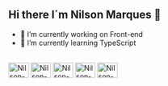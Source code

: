 ## Hi there I´m Nilson Marques  👋

- 🔭 I’m currently working on Front-end
- 🌱 I’m currently learning TypeScript

<div style="display: inline_block"><br>
  <img align="center" alt="Nilson-Js" height="30" width="40" src="https://cdn.jsdelivr.net/gh/devicons/devicon@latest/icons/javascript/javascript-original.svg">
  <img align="center" alt="Nilson-React" height="30" width="40" src="https://cdn.jsdelivr.net/gh/devicons/devicon@latest/icons/react/react-original.svg">
  <img align="center" alt="Nilson-React" height="30" width="40" src="https://cdn.jsdelivr.net/gh/devicons/devicon@latest/icons/typescript/typescript-original.svg" />          
  <img align="center" alt="Nilson-HTML" height="30" width="40" src="https://cdn.jsdelivr.net/gh/devicons/devicon@latest/icons/html5/html5-original.svg">
  <img align="center" alt="Nilson-CSS" height="30" width="40" src="https://cdn.jsdelivr.net/gh/devicons/devicon@latest/icons/css3/css3-original.svg">
</div>
   

            
          
